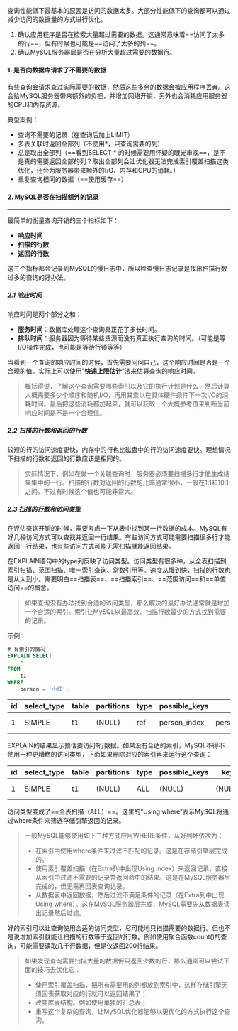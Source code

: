 查询性能低下最基本的原因是访问的数据太多。大部分性能低下的查询都可以通过减少访问的数据量的方式进行优化。

1. 确认应用程序是否在检索大量超过需要的数据。这通常意味着==访问了太多的行==，但有时候也可能是==访问了太多的列==。
2. 确认MySQL服务器层是否在分析大量超过需要的数据行。



#### 1.  是否向数据库请求了不需要的数据

有些查询会请求查过实际需要的数据，然后这些多余的数据会被应用程序丢弃。这会给MySQL服务器带来额外的负担，并增加网络开销，另外也会消耗应用服务器的CPU和内存资源。

典型案例：

- 查询不需要的记录（在查询后加上LIMIT）
- 多表关联时返回全部列（不使用*，只查询需要的列）
- 总是取出全部列（==看到SELECT * 的时候需要用怀疑的眼光审视==，是不是真的需要返回全部的列？取出全部列会让优化器无法完成索引覆盖扫描这类优化，还会为服务器带来额外的I/O、内存和CPU的消耗。）
- 重复查询相同的数据（==使用缓存==）



#### 2. MySQL是否在扫描额外的记录

---

最简单的衡量查询开销的三个指标如下：

- **响应时间**
- **扫描的行数**
- **返回的行数**

这三个指标都会记录到MySQL的慢日志中，所以检查慢日志记录是找出扫描行数过多的查询的好办法。

##### 2.1 响应时间

响应时间是两个部分之和：

- **服务时间**：数据库处理这个查询真正花了多长时间。
- **排队时间**：服务器因为等待某些资源而没有真正执行查询的时间。（可能是等I/O操作完成，也可能是等待行锁等等）

当看到一个查询的响应时间的时候，首先需要问问自己，这个响应时间是否是一个合理的值。实际上可以使用“**快速上限估计**”法来估算查询的响应时间。

>概括得说，了解这个查询需要哪些索引以及它的执行计划是什么，然后计算大概需要多少个顺序和随机I/O，再用其乘以在具体硬件条件下一次I/O的消耗时间。最后把这些消耗都加起来，就可以获取一个大概参考值来判断当前响应时间是不是一个合理值。

##### 2.2 扫描的行数和返回的行数

较短的行的访问速度更快，内存中的行也比磁盘中的行的访问速度要快。理想情况下扫描的行数和返回的行数应该是相同的。

> 实际情况下，例如在做一个关联查询时，服务器必须要扫描多行才能生成结果集中的一行。扫描的行数对返回的行数的比率通常很小，一般在1:1和10:1之间。不过有时候这个值也可能非常大。

##### 2.3 扫描的行数和访问类型

在评估查询开销的时候，需要考虑一下从表中找到某一行数据的成本。MySQL有好几种访问方式可以查找并返回一行结果。有些访问方式可能需要扫描很多行才能返回一行结果，也有些访问方式可能无需扫描就能返回结果。

在EXPLAIN语句中的type列反映了访问类型。访问类型有很多种，从全表扫描到索引扫描、范围扫描、唯一索引查询、常数引用等。速度从慢到快，扫描的行数也是从大到小。需要明白==扫描表==、==扫描索引==、==范围访问==和==单值访问==的概念。

> 如果查询没有办法找到合适的访问类型，那么解决的最好办法通常就是增加一个合适的索引。索引让MySQL以最高效、扫描行数最少的方式找到需要的记录。

示例：

```sql
# 有索引的情况
EXPLAIN SELECT
	* 
FROM
	t1 
WHERE
	person = '小红';
```

| id   | select_type | table | partitions | type | possible_keys | key          | ken_len | ref   | rows | filtered | Extra       |
| ---- | ----------- | ----- | ---------- | ---- | ------------- | ------------ | ------- | ----- | ---- | -------- | ----------- |
| 1    | SIMPLE      | t1    | (NULL)     | ref  | person_index  | person_index | 202     | const | 1    | 100.00   | Using index |

EXPLAIN的结果显示预估要访问1行数据。如果没有合适的索引，MySQL不得不使用一种更糟糕的访问类型，下面如果删除对应的索引再来运行这个查询：

| id   | select_type | table | partitions | type | possible_keys | key    | ken_len | ref    | rows | filtered | Extra       |
| ---- | ----------- | ----- | ---------- | ---- | ------------- | ------ | ------- | ------ | ---- | -------- | ----------- |
| 1    | SIMPLE      | t1    | (NULL)     | ALL  | (NULL)        | (NULL) | (NULL)  | (NULL) | 3    | 33.33    | Using where |

访问类型变成了==全表扫描（ALL）==。这里的“Using where”表示MySQL将通过where条件来筛选存储引擎返回的记录。

>一般MySQL能够使用如下三种方式应用WHERE条件，从好到坏依次为：
>
>- 在索引中使用where条件来过滤不匹配的记录。这是在存储引擎层完成的。
>- 使用索引覆盖扫描（在Extra列中出现Using index）来返回记录，直接从索引中过滤不需要的记录并返回命中的结果。这是在MySQL服务器层完成的，但无需再回表查询记录。
>- 从数据表中返回数据，然后过滤不满足条件的记录（在Extra列中出现Using where）。这在MySQL服务器层完成，MySQL需要先从数据表读出记录然后过滤。

好的索引可以让查询使用合适的访问类型，尽可能地只扫描需要的数据行。但也不是说增加索引就能让扫描的行数等于返回的行数。例如使用聚合函数count()的查询，可能需要读取几千行数据，但是仅返回200行结果。

>如果发现查询需要扫描大量的数据但只返回少数的行，那么通常可以尝试下面的技巧去优化它：
>
>- 使用索引覆盖扫描，把所有需要用的列都放到索引中，这样存储引擎无须回表获取对应的行就可以返回结果了；
>- 改变库表结构。例如使用单独的汇总表；
>- 重写这个复杂的查询，让MySQL优化器能够以更优化的方式执行这个查询。